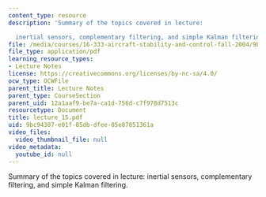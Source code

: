 ```yaml
---
content_type: resource
description: 'Summary of the topics covered in lecture:

  inertial sensors, complementary filtering, and simple Kalman filtering.'
file: /media/courses/16-333-aircraft-stability-and-control-fall-2004/9bc94307e01f85dbdfee05e87851361a_lecture_15.pdf
file_type: application/pdf
learning_resource_types:
- Lecture Notes
license: https://creativecommons.org/licenses/by-nc-sa/4.0/
ocw_type: OCWFile
parent_title: Lecture Notes
parent_type: CourseSection
parent_uid: 12a1aaf9-be7a-ca1d-756d-c7f978d7513c
resourcetype: Document
title: lecture_15.pdf
uid: 9bc94307-e01f-85db-dfee-05e87851361a
video_files:
  video_thumbnail_file: null
video_metadata:
  youtube_id: null
---
```

Summary of the topics covered in lecture:
inertial sensors, complementary filtering, and simple Kalman filtering.